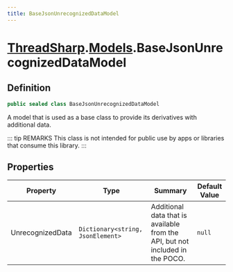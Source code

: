 ```yaml
---
title: BaseJsonUnrecognizedDataModel
---
```


# [ThreadSharp](../).[Models](./).BaseJsonUnrecognizedDataModel

## Definition

```c#
public sealed class BaseJsonUnrecognizedDataModel
```

A model that is used as a base class to provide its derivatives with additional data.

::: tip REMARKS
This class is not intended for public use by apps or libraries that consume this library.
:::

## Properties

| Property         | Type                              | Summary                                                                       | Default Value |
|------------------|-----------------------------------|-------------------------------------------------------------------------------|---------------|
| UnrecognizedData | `Dictionary<string, JsonElement>` | Additional data that is available from the API, but not included in the POCO. | `null`        |